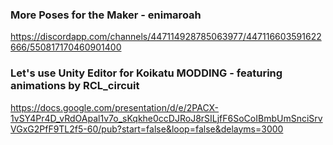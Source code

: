 ### More Poses for the Maker - enimaroah

https://discordapp.com/channels/447114928785063977/447116603591622666/550817170460901400

### Let's use Unity Editor for Koikatu MODDING - featuring animations by RCL_circuit

https://docs.google.com/presentation/d/e/2PACX-1vSY4Pr4D_vRdOApal1v7o_sKqkhe0ccDJRoJ8rSILjfF6SoCoIBmbUmSnciSrvVGxG2PfF9TL2f5-60/pub?start=false&loop=false&delayms=3000
